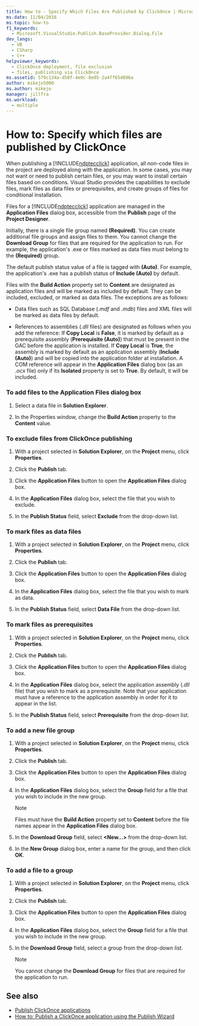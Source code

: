 ```yaml
---
title: How to - Specify Which Files Are Published by ClickOnce | Microsoft Docs
ms.date: 11/04/2016
ms.topic: how-to
f1_keywords: 
  - Microsoft.VisualStudio.Publish.BaseProvider.Dialog.File
dev_langs: 
  - VB
  - CSharp
  - C++
helpviewer_keywords: 
  - ClickOnce deployment, file exclusion
  - files, publishing via ClickOnce
ms.assetid: 579c134a-d50f-4e0c-8e05-2a4ff654896a
author: mikejo5000
ms.author: mikejo
manager: jillfra
ms.workload: 
  - multiple
---
```

# How to: Specify which files are published by ClickOnce
When publishing a [!INCLUDE[ndptecclick](../deployment/includes/ndptecclick_md.md)] application, all non-code files in the project are deployed along with the application. In some cases, you may not want or need to publish certain files, or you may want to install certain files based on conditions. Visual Studio provides the capabilities to exclude files, mark files as data files or prerequisites, and create groups of files for conditional installation.

 Files for a [!INCLUDE[ndptecclick](../deployment/includes/ndptecclick_md.md)] application are managed in the **Application Files** dialog box, accessible from the **Publish** page of the **Project Designer**.

 Initially, there is a single file group named **(Required)**. You can create additional file groups and assign files to them. You cannot change the **Download Group** for files that are required for the application to run. For example, the application's .exe or files marked as data files must belong to the **(Required)** group.

 The default publish status value of a file is tagged with **(Auto)**. For example, the application's .exe has a publish status of **Include (Auto)** by default.

 Files with the **Build Action** property set to **Content** are designated as application files and will be marked as included by default. They can be included, excluded, or marked as data files. The exceptions are as follows:

- Data files such as SQL Database (*.mdf* and *.mdb*) files and XML files will be marked as data files by default.

- References to assemblies (*.dll* files) are designated as follows when you add the reference: If **Copy Local** is **False**, it is marked by default as a prerequisite assembly (**Prerequisite (Auto)**) that must be present in the GAC before the application is installed. If **Copy Local** is **True**, the assembly is marked by default as an application assembly (**Include (Auto)**) and will be copied into the application folder at installation. A COM reference will appear in the **Application Files** dialog box (as an *.ocx* file) only if its **Isolated** property is set to **True**. By default, it will be included.

### To add files to the Application Files dialog box

1. Select a data file in **Solution Explorer**.

2. In the Properties window, change the **Build Action** property to the **Content** value.

### To exclude files from ClickOnce publishing

1. With a project selected in **Solution Explorer**, on the **Project** menu, click **Properties**.

2. Click the **Publish** tab.

3. Click the **Application Files** button to open the **Application Files** dialog box.

4. In the **Application Files** dialog box, select the file that you wish to exclude.

5. In the **Publish Status** field, select **Exclude** from the drop-down list.

### To mark files as data files

1. With a project selected in **Solution Explorer**, on the **Project** menu, click **Properties**.

2. Click the **Publish** tab.

3. Click the **Application Files** button to open the **Application Files** dialog box.

4. In the **Application Files** dialog box, select the file that you wish to mark as data.

5. In the **Publish Status** field, select **Data File** from the drop-down list.

### To mark files as prerequisites

1. With a project selected in **Solution Explorer**, on the **Project** menu, click **Properties**.

2. Click the **Publish** tab.

3. Click the **Application Files** button to open the **Application Files** dialog box.

4. In the **Application Files** dialog box, select the application assembly (*.dll* file) that you wish to mark as a prerequisite. Note that your application must have a reference to the application assembly in order for it to appear in the list.

5. In the **Publish Status** field, select **Prerequisite** from the drop-down list.

### To add a new file group

1. With a project selected in **Solution Explorer**, on the **Project** menu, click **Properties**.

2. Click the **Publish** tab.

3. Click the **Application Files** button to open the **Application Files** dialog box.

4. In the **Application Files** dialog box, select the **Group** field for a file that you wish to include in the new group.

    > [!NOTE]
    > Files must have the **Build Action** property set to **Content** before the file names appear in the **Application Files** dialog box.

5. In the **Download Group** field, select **\<New...>** from the drop-down list.

6. In the **New Group** dialog box, enter a name for the group, and then click **OK**.

### To add a file to a group

1. With a project selected in **Solution Explorer**, on the **Project** menu, click **Properties**.

2. Click the **Publish** tab.

3. Click the **Application Files** button to open the **Application Files** dialog box.

4. In the **Application Files** dialog box, select the **Group** field for a file that you wish to include in the new group.

5. In the **Download Group** field, select a group from the drop-down list.

    > [!NOTE]
    > You cannot change the **Download Group** for files that are required for the application to run.

## See also
- [Publish ClickOnce applications](../deployment/publishing-clickonce-applications.md)
- [How to: Publish a ClickOnce application using the Publish Wizard](../deployment/how-to-publish-a-clickonce-application-using-the-publish-wizard.md)